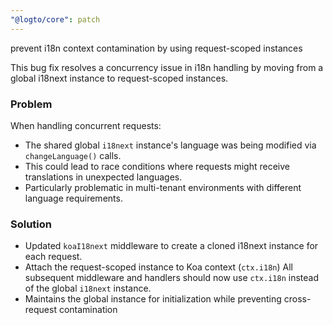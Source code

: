 ```yaml
---
"@logto/core": patch
---
```


prevent i18n context contamination by using request-scoped instances

This bug fix resolves a concurrency issue in i18n handling by moving from a global i18next instance to request-scoped instances.

### Problem

When handling concurrent requests:

- The shared global `i18next` instance's language was being modified via `changeLanguage()` calls.
- This could lead to race conditions where requests might receive translations in unexpected languages.
- Particularly problematic in multi-tenant environments with different language requirements.

### Solution

- Updated `koaI18next` middleware to create a cloned i18next instance for each request.
- Attach the request-scoped instance to Koa context (`ctx.i18n`) All subsequent middleware and handlers should now use `ctx.i18n` instead of the global `i18next` instance.
- Maintains the global instance for initialization while preventing cross-request contamination
